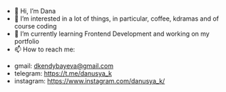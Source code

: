 - 👋 Hi, I’m Dana
- 👀 I’m interested in a lot of things, in particular, coffee, kdramas and of course coding
- 🌱 I’m currently learning Frontend Development and working on my portfolio
- 📫 How to reach me:

*   gmail: dkendybayeva@gmail.com
*   telegram: https://t.me/danusya_k
*   instagram: https://www.instagram.com/danusya_k/

<!---
danakendybayeva/danakendybayeva is a ✨ special ✨ repository because its `README.md` (this file) appears on your GitHub profile.
You can click the Preview link to take a look at your changes.
--->
